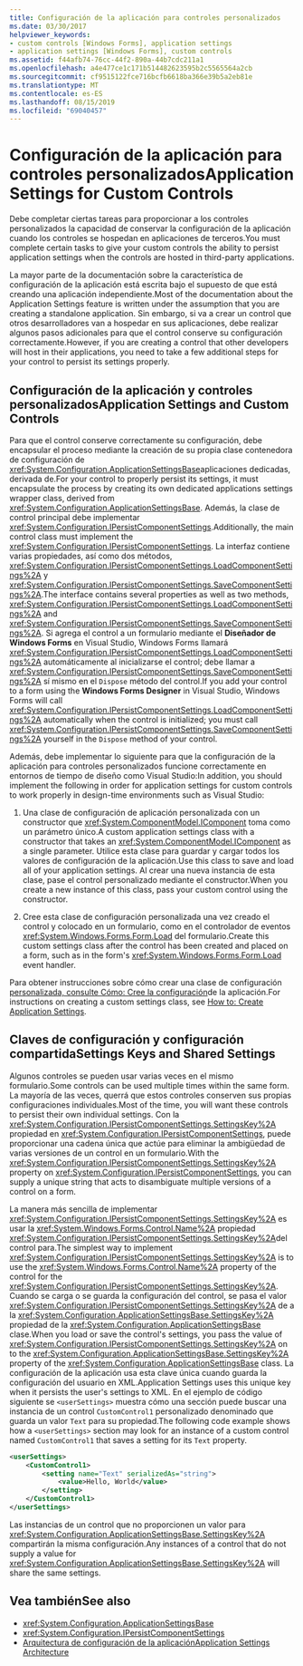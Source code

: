 ```yaml
---
title: Configuración de la aplicación para controles personalizados
ms.date: 03/30/2017
helpviewer_keywords:
- custom controls [Windows Forms], application settings
- application settings [Windows Forms], custom controls
ms.assetid: f44afb74-76cc-44f2-890a-44b7cdc211a1
ms.openlocfilehash: a4e477ce1c171b514482623595b2c5565564a2cb
ms.sourcegitcommit: cf9515122fce716bcfb6618ba366e39b5a2eb81e
ms.translationtype: MT
ms.contentlocale: es-ES
ms.lasthandoff: 08/15/2019
ms.locfileid: "69040457"
---
```

# <a name="application-settings-for-custom-controls"></a><span data-ttu-id="f8e00-102">Configuración de la aplicación para controles personalizados</span><span class="sxs-lookup"><span data-stu-id="f8e00-102">Application Settings for Custom Controls</span></span>
<span data-ttu-id="f8e00-103">Debe completar ciertas tareas para proporcionar a los controles personalizados la capacidad de conservar la configuración de la aplicación cuando los controles se hospedan en aplicaciones de terceros.</span><span class="sxs-lookup"><span data-stu-id="f8e00-103">You must complete certain tasks to give your custom controls the ability to persist application settings when the controls are hosted in third-party applications.</span></span>

 <span data-ttu-id="f8e00-104">La mayor parte de la documentación sobre la característica de configuración de la aplicación está escrita bajo el supuesto de que está creando una aplicación independiente.</span><span class="sxs-lookup"><span data-stu-id="f8e00-104">Most of the documentation about the Application Settings feature is written under the assumption that you are creating a standalone application.</span></span> <span data-ttu-id="f8e00-105">Sin embargo, si va a crear un control que otros desarrolladores van a hospedar en sus aplicaciones, debe realizar algunos pasos adicionales para que el control conserve su configuración correctamente.</span><span class="sxs-lookup"><span data-stu-id="f8e00-105">However, if you are creating a control that other developers will host in their applications, you need to take a few additional steps for your control to persist its settings properly.</span></span>

## <a name="application-settings-and-custom-controls"></a><span data-ttu-id="f8e00-106">Configuración de la aplicación y controles personalizados</span><span class="sxs-lookup"><span data-stu-id="f8e00-106">Application Settings and Custom Controls</span></span>
 <span data-ttu-id="f8e00-107">Para que el control conserve correctamente su configuración, debe encapsular el proceso mediante la creación de su propia clase contenedora de configuración de <xref:System.Configuration.ApplicationSettingsBase>aplicaciones dedicadas, derivada de.</span><span class="sxs-lookup"><span data-stu-id="f8e00-107">For your control to properly persist its settings, it must encapsulate the process by creating its own dedicated applications settings wrapper class, derived from <xref:System.Configuration.ApplicationSettingsBase>.</span></span> <span data-ttu-id="f8e00-108">Además, la clase de control principal debe implementar <xref:System.Configuration.IPersistComponentSettings>.</span><span class="sxs-lookup"><span data-stu-id="f8e00-108">Additionally, the main control class must implement the <xref:System.Configuration.IPersistComponentSettings>.</span></span> <span data-ttu-id="f8e00-109">La interfaz contiene varias propiedades, así como dos métodos, <xref:System.Configuration.IPersistComponentSettings.LoadComponentSettings%2A> y <xref:System.Configuration.IPersistComponentSettings.SaveComponentSettings%2A>.</span><span class="sxs-lookup"><span data-stu-id="f8e00-109">The interface contains several properties as well as two methods, <xref:System.Configuration.IPersistComponentSettings.LoadComponentSettings%2A> and <xref:System.Configuration.IPersistComponentSettings.SaveComponentSettings%2A>.</span></span> <span data-ttu-id="f8e00-110">Si agrega el control a un formulario mediante el **Diseñador de Windows Forms** en Visual Studio, Windows Forms llamará <xref:System.Configuration.IPersistComponentSettings.LoadComponentSettings%2A> automáticamente al inicializarse el control; debe llamar a <xref:System.Configuration.IPersistComponentSettings.SaveComponentSettings%2A> sí mismo en el `Dispose` método del control.</span><span class="sxs-lookup"><span data-stu-id="f8e00-110">If you add your control to a form using the **Windows Forms Designer** in Visual Studio, Windows Forms will call <xref:System.Configuration.IPersistComponentSettings.LoadComponentSettings%2A> automatically when the control is initialized; you must call <xref:System.Configuration.IPersistComponentSettings.SaveComponentSettings%2A> yourself in the `Dispose` method of your control.</span></span>

 <span data-ttu-id="f8e00-111">Además, debe implementar lo siguiente para que la configuración de la aplicación para controles personalizados funcione correctamente en entornos de tiempo de diseño como Visual Studio:</span><span class="sxs-lookup"><span data-stu-id="f8e00-111">In addition, you should implement the following in order for application settings for custom controls to work properly in design-time environments such as Visual Studio:</span></span>

1. <span data-ttu-id="f8e00-112">Una clase de configuración de aplicación personalizada con un constructor que <xref:System.ComponentModel.IComponent> toma como un parámetro único.</span><span class="sxs-lookup"><span data-stu-id="f8e00-112">A custom application settings class with a constructor that takes an <xref:System.ComponentModel.IComponent> as a single parameter.</span></span> <span data-ttu-id="f8e00-113">Utilice esta clase para guardar y cargar todos los valores de configuración de la aplicación.</span><span class="sxs-lookup"><span data-stu-id="f8e00-113">Use this class to save and load all of your application settings.</span></span> <span data-ttu-id="f8e00-114">Al crear una nueva instancia de esta clase, pase el control personalizado mediante el constructor.</span><span class="sxs-lookup"><span data-stu-id="f8e00-114">When you create a new instance of this class, pass your custom control using the constructor.</span></span>

2. <span data-ttu-id="f8e00-115">Cree esta clase de configuración personalizada una vez creado el control y colocado en un formulario, como en el controlador de eventos <xref:System.Windows.Forms.Form.Load> del formulario.</span><span class="sxs-lookup"><span data-stu-id="f8e00-115">Create this custom settings class after the control has been created and placed on a form, such as in the form's <xref:System.Windows.Forms.Form.Load> event handler.</span></span>

 <span data-ttu-id="f8e00-116">Para obtener instrucciones sobre cómo crear una clase de configuración [personalizada, consulte Cómo: Cree la configuración](how-to-create-application-settings.md)de la aplicación.</span><span class="sxs-lookup"><span data-stu-id="f8e00-116">For instructions on creating a custom settings class, see [How to: Create Application Settings](how-to-create-application-settings.md).</span></span>

## <a name="settings-keys-and-shared-settings"></a><span data-ttu-id="f8e00-117">Claves de configuración y configuración compartida</span><span class="sxs-lookup"><span data-stu-id="f8e00-117">Settings Keys and Shared Settings</span></span>
 <span data-ttu-id="f8e00-118">Algunos controles se pueden usar varias veces en el mismo formulario.</span><span class="sxs-lookup"><span data-stu-id="f8e00-118">Some controls can be used multiple times within the same form.</span></span> <span data-ttu-id="f8e00-119">La mayoría de las veces, querrá que estos controles conserven sus propias configuraciones individuales.</span><span class="sxs-lookup"><span data-stu-id="f8e00-119">Most of the time, you will want these controls to persist their own individual settings.</span></span> <span data-ttu-id="f8e00-120">Con la <xref:System.Configuration.IPersistComponentSettings.SettingsKey%2A> propiedad en <xref:System.Configuration.IPersistComponentSettings>, puede proporcionar una cadena única que actúe para eliminar la ambigüedad de varias versiones de un control en un formulario.</span><span class="sxs-lookup"><span data-stu-id="f8e00-120">With the <xref:System.Configuration.IPersistComponentSettings.SettingsKey%2A> property on <xref:System.Configuration.IPersistComponentSettings>, you can supply a unique string that acts to disambiguate multiple versions of a control on a form.</span></span>

 <span data-ttu-id="f8e00-121">La manera más sencilla de implementar <xref:System.Configuration.IPersistComponentSettings.SettingsKey%2A> es usar la <xref:System.Windows.Forms.Control.Name%2A> propiedad <xref:System.Configuration.IPersistComponentSettings.SettingsKey%2A>del control para.</span><span class="sxs-lookup"><span data-stu-id="f8e00-121">The simplest way to implement <xref:System.Configuration.IPersistComponentSettings.SettingsKey%2A> is to use the <xref:System.Windows.Forms.Control.Name%2A> property of the control for the <xref:System.Configuration.IPersistComponentSettings.SettingsKey%2A>.</span></span> <span data-ttu-id="f8e00-122">Cuando se carga o se guarda la configuración del control, se pasa el valor <xref:System.Configuration.IPersistComponentSettings.SettingsKey%2A> de a la <xref:System.Configuration.ApplicationSettingsBase.SettingsKey%2A> propiedad de la <xref:System.Configuration.ApplicationSettingsBase> clase.</span><span class="sxs-lookup"><span data-stu-id="f8e00-122">When you load or save the control's settings, you pass the value of <xref:System.Configuration.IPersistComponentSettings.SettingsKey%2A> on to the <xref:System.Configuration.ApplicationSettingsBase.SettingsKey%2A> property of the <xref:System.Configuration.ApplicationSettingsBase> class.</span></span> <span data-ttu-id="f8e00-123">La configuración de la aplicación usa esta clave única cuando guarda la configuración del usuario en XML.</span><span class="sxs-lookup"><span data-stu-id="f8e00-123">Application Settings uses this unique key when it persists the user's settings to XML.</span></span> <span data-ttu-id="f8e00-124">En el ejemplo de código siguiente se `<userSettings>` muestra cómo una sección puede buscar una instancia de un control `CustomControl1` personalizado denominado que guarda un valor `Text` para su propiedad.</span><span class="sxs-lookup"><span data-stu-id="f8e00-124">The following code example shows how a `<userSettings>` section may look for an instance of a custom control named `CustomControl1` that saves a setting for its `Text` property.</span></span>

```xml
<userSettings>
    <CustomControl1>
        <setting name="Text" serializedAs="string">
            <value>Hello, World</value>
        </setting>
    </CustomControl1>
</userSettings>
```

 <span data-ttu-id="f8e00-125">Las instancias de un control que no proporcionen un valor para <xref:System.Configuration.ApplicationSettingsBase.SettingsKey%2A> compartirán la misma configuración.</span><span class="sxs-lookup"><span data-stu-id="f8e00-125">Any instances of a control that do not supply a value for <xref:System.Configuration.ApplicationSettingsBase.SettingsKey%2A> will share the same settings.</span></span>

## <a name="see-also"></a><span data-ttu-id="f8e00-126">Vea también</span><span class="sxs-lookup"><span data-stu-id="f8e00-126">See also</span></span>

- <xref:System.Configuration.ApplicationSettingsBase>
- <xref:System.Configuration.IPersistComponentSettings>
- [<span data-ttu-id="f8e00-127">Arquitectura de configuración de la aplicación</span><span class="sxs-lookup"><span data-stu-id="f8e00-127">Application Settings Architecture</span></span>](application-settings-architecture.md)
